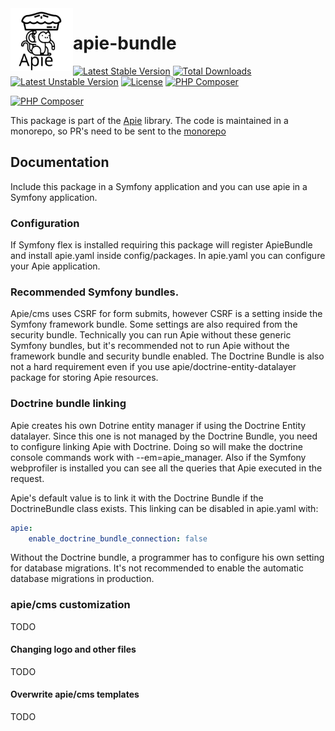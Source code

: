 <img src="https://raw.githubusercontent.com/apie-lib/apie-lib-monorepo/main/docs/apie-logo.svg" width="100px" align="left" />
<h1>apie-bundle</h1>






 [![Latest Stable Version](http://poser.pugx.org/apie/apie-bundle/v)](https://packagist.org/packages/apie/apie-bundle) [![Total Downloads](http://poser.pugx.org/apie/apie-bundle/downloads)](https://packagist.org/packages/apie/apie-bundle) [![Latest Unstable Version](http://poser.pugx.org/apie/apie-bundle/v/unstable)](https://packagist.org/packages/apie/apie-bundle) [![License](http://poser.pugx.org/apie/apie-bundle/license)](https://packagist.org/packages/apie/apie-bundle) [![PHP Composer](https://apie-lib.github.io/projectCoverage/coverage-apie-bundle.svg)](https://apie-lib.github.io/projectCoverage/app/packages/apie-bundle/index.html)  

[![PHP Composer](https://github.com/apie-lib/apie-bundle/actions/workflows/php.yml/badge.svg?event=push)](https://github.com/apie-lib/apie-bundle/actions/workflows/php.yml)

This package is part of the [Apie](https://github.com/apie-lib) library.
The code is maintained in a monorepo, so PR's need to be sent to the [monorepo](https://github.com/apie-lib/apie-lib-monorepo/pulls)

## Documentation
Include this package in a Symfony application and you can use apie in a Symfony application.

### Configuration
If Symfony flex is installed requiring this package will register ApieBundle and install apie.yaml inside config/packages. In apie.yaml you can configure your Apie application.

### Recommended Symfony bundles.
Apie/cms uses CSRF for form submits, however CSRF is a setting inside the Symfony framework bundle. Some settings are also required from the security bundle. Technically you can run Apie without these generic Symfony bundles, but it's recommended not to run Apie without the framework bundle and security bundle enabled. The Doctrine Bundle is also not a hard requirement even if you use apie/doctrine-entity-datalayer package for storing Apie resources.

### Doctrine bundle linking
Apie creates his own Dotrine entity manager if using the Doctrine Entity datalayer. Since this one is not managed by
the Doctrine Bundle, you need to configure linking Apie with Doctrine. Doing so will make the doctrine console commands work with --em=apie_manager. Also if the Symfony webprofiler is installed you can see all the queries that Apie executed in the request.

Apie's default value is to link it with the Doctrine Bundle if the DoctrineBundle class exists. This linking can be disabled in apie.yaml with:

```yaml
apie:
    enable_doctrine_bundle_connection: false
```

Without the Doctrine bundle, a programmer has to configure his own setting for database migrations. It's not recommended
to enable the automatic database migrations in production.

### apie/cms customization
TODO

#### Changing logo and other files
TODO

#### Overwrite apie/cms templates
TODO
